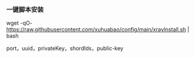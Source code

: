 ### 一键脚本安装

wget -qO- https://raw.githubusercontent.com/xuhuabao/config/main/xrayInstall.sh | bash
 
port，uuid，privateKey，shordIds，public-key
